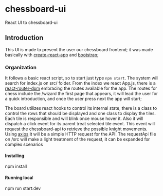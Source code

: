 # chessboard-ui

React UI to chessboard-ui

## Introduction

This UI is made to present the user our chessboard frontend; it was made basically with [create-react-app](https://github.com/facebook/create-react-app) and [bootstrap](https://getbootstrap.com/);

### Organization

It follows a basic react script, so to start just type `npm start`. The system will search for index.js on src/ folder. From the index we react App.js, there is a [react-router-dom](https://www.npmjs.com/package/react-router-dom) embracing the routes available for the app. The routes for chess include the /wizard the first page that appears, it will lead the user for a quick introduction, and once the user press next the app will start;

The board utilizes react hooks to control its internal state, there is a class to control the rows that should be displayed and one class to display the tiles. Each tile is responsible and will blink once mouse hover it. Also it will dispatch a click event for its parent treat selected tile event. This event will request the chessboard-api to retrieve the possible knight movements. Using [axios](https://github.com/axios/axios) it will be a simple HTTP request for the API. The requestApi file on /src will make a light treatment of the request, it can be expanded for complex scenarios

#### Installing

npm install

#### Running local

npm run start:dev
